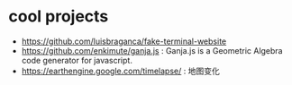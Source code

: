 # cool projects
- https://github.com/luisbraganca/fake-terminal-website
- https://github.com/enkimute/ganja.js :  Ganja.js is a Geometric Algebra code generator for javascript.
- https://earthengine.google.com/timelapse/ : 地图变化
